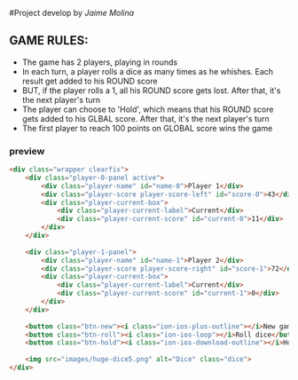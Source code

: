 #Project develop by *Jaime Molina*


## GAME RULES:
- The game has 2 players, playing in rounds
- In each turn, a player rolls a dice as many times as he whishes.
     Each result get added to his ROUND score
- BUT, if the player rolls a 1, all his ROUND score gets lost. 
     After that, it's the next player's turn
- The player can choose to 'Hold', which means that his ROUND score gets added to his GLBAL score.
     After that, it's the next player's turn
- The first player to reach 100 points on GLOBAL score wins the game

### preview
```html
<div class="wrapper clearfix">
    <div class="player-0-panel active">
        <div class="player-name" id="name-0">Player 1</div>
        <div class="player-score player-score-left" id="score-0">43</div>
        <div class="player-current-box">
            <div class="player-current-label">Current</div>
            <div class="player-current-score" id="current-0">11</div>
        </div>
    </div>
    
    <div class="player-1-panel">
        <div class="player-name" id="name-1">Player 2</div>
        <div class="player-score player-score-right" id="score-1">72</div>
        <div class="player-current-box">
            <div class="player-current-label">Current</div>
            <div class="player-current-score" id="current-1">0</div>
        </div>
    </div>
    
    <button class="btn-new"><i class="ion-ios-plus-outline"></i>New game</button>
    <button class="btn-roll"><i class="ion-ios-loop"></i>Roll dice</button>
    <button class="btn-hold"><i class="ion-ios-download-outline"></i>Hold</button>
    
    <img src="images/huge-dice5.png" alt="Dice" class="dice">
</div>
```